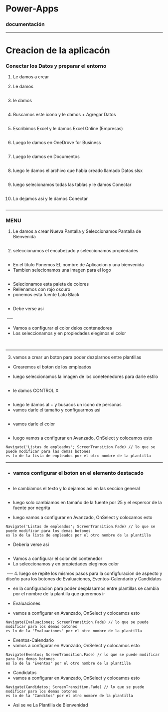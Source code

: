 # Power-Apps
### documentación
---

# Creacion de la aplicacón 

### Conectar los Datos y preparar el entorno

1. Le damos a crear
   
2. Le damos

<img src="paso3.png" alt="">

3. le damos 

<img src="paso4png.png" alt="">

4. Buscamos este icono y le damos + Agregar Datos

<img src="paso5.png" alt="">

5. Escribimos Excel y  le damos Excel Online (Empresas)

<img src="paso6.png" alt="">

6. Luego le damos en OneDrove for Business
   
<img src="paso7.png" alt="">

7. Luego le damos en Documentos
   
<img src="paso8.png" alt="">

8. luego le damos el archivo que habia creado llamado Datos.slsx

<img src="paso9.png" alt="">

9. luego selecionamos todas las tablas y le damos Conectar

<img src="paso10.png" alt="">
 
10. Lo dejamos asi y le damos Conectar
    
<img src="paso11.png" alt="">

---

### MENU


1. Le damos a crear Nueva Pantalla y Seleccionamos Pantalla de Bienvenida

<img src="paso12.png" alt="">

2. seleccionamos el encabezado y seleccionamos propiedades 

<img src="propiedades.png" alt="">

* En el titulo Ponemos EL nombre de Aplicacion y una bienvenida
* Tambien selecionamos una imagen para el logo

<img src="confi.png" alt="">

* Selecionamos esta paleta de colores
* Rellenamos con rojo oscuro
* ponemos esta fuente Lato Black
  
<img src="config.png" alt="">

* Debe verse asi

<img src="Header.png" alt="">
---

* Vamos a configurar el color delos contenedores
* Los seleccionamos y en propiedades elegimos el color
  
<img src="sele.png" alt="">

<img src="seleccionar.png" alt="">

<img src="sele_color.png" alt="">

---

3. vamos a crear un boton para poder dezplarnos entre plantillas

* Crearemos el boton de los empleados
 
* luego seleccionamos la imagen de los conetenedores para darle estilo 

<img src="im.png" alt="">

* le damos CONTROL X

<img src="mas.png" alt="">

* luego le damos al + y busacos un icono de personas
* vamos darle el tamaño y configuarmos asi

<img src="Tamaño.png" alt="">

* vamos darle el color
  
  <img src="col.png" alt=""> 
  
* luego vamos a configurar en Avanzado, OnSelect y colocamos esto

```
Navigate('Listas de empleados'; ScreenTransition.Fade) // lo que se puede modificar para las demas botones
es lo de la lista de empleados por el otro nombre de la plantilla
```
--- 
* ### vamos configurar el  boton en el elemento destacado

<img src="abajo.png" alt="">

* le cambiamos el texto y lo dejamos asi en las seccion general

  <img src="boton.png" alt="">
  
* luego solo cambiamos en tamaño de la fuente por 25 y el espersor de la fuente por negrita
* luego vamos a configurar en Avanzado, OnSelect y colocamos esto

```
Navigate('Listas de empleados'; ScreenTransition.Fade) // lo que se puede modificar para los demas botones
es lo de la lista de empleados por el otro nombre de la plantilla
```

* Deberia verse asi

<img src="personas.png" alt="">

* Vamos a configurar el color del contenedor
* Lo seleccionamos y en propiedades elegimos color
<img src=".png" alt="">
---
4. luego se repite los mismos pasos para la configfuracion de aspecto y diseño para los botones de Evaluaciones, Eventos-Calendario y Candidatos

* en la configuracion para poder desplasarnos entre plantillas se cambia por el nombre de la plantilla que queremos ir

* Evaluaciones
* vamos a configurar en Avanzado, OnSelect y colocamos esto

```
Navigate(Evaluaciones; ScreenTransition.Fade) // lo que se puede modificar para los demas botones
es lo de la "Evaluaciones" por el otro nombre de la plantilla
```

* Eventos-Calendario
* vamos a configurar en Avanzado, OnSelect y colocamos esto

```
Navigate(Eventos; ScreenTransition.Fade) // lo que se puede modificar para los demas botones
es lo de la "Eventos" por el otro nombre de la plantilla
```

* Candidatos
* vamos a configurar en Avanzado, OnSelect y colocamos esto

```
Navigate(Candidatos; ScreenTransition.Fade) // lo que se puede modificar para los demas botones
es lo de la "Canditos" por el otro nombre de la plantilla
```

* Asi se ve La Plantilla de Bienvenidad

<img src="menu.png" alt="">
